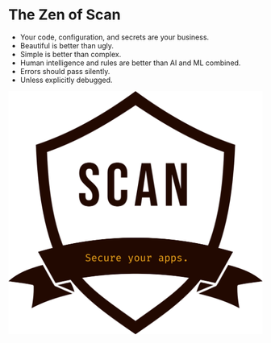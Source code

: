 # The Zen of Scan

- Your code, configuration, and secrets are your business.
- Beautiful is better than ugly.
- Simple is better than complex.
- Human intelligence and rules are better than AI and ML combined.
- Errors should pass silently.
- Unless explicitly debugged.

![scan-logo](../images/scan-light.png)
